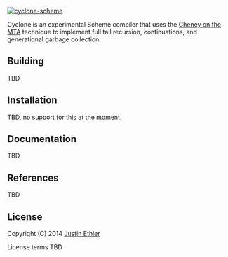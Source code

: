 [<img src="https://github.com/justinethier/nugget/raw/master/cyclone/web/cyclone-logo-03-header.png" alt="cyclone-scheme">](http://justinethier.github.com/nugget/cyclone)

Cyclone is an experimental Scheme compiler that uses the [Cheney on the MTA](http://www.pipeline.com/~hbaker1/CheneyMTA.html) technique to implement full tail recursion, continuations, and generational garbage collection.

Building
------------
TBD

Installation
------------
TBD, no support for this at the moment.

Documentation
-------------
TBD

References
----------

TBD

License
-------
Copyright (C) 2014 [Justin Ethier](http://github.com/justinethier)

License terms TBD
